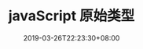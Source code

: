 ---
date: "2019-03-26T22:23:30+08:00"
publishdate: ""
lastmod: ""
draft: false
title: "javaScript 原始类型"
tags: ["前端"]
series: ["js"]
categories: ["js"]
img: "images/blog/2019-03/原始类型.png"
toc: true
---